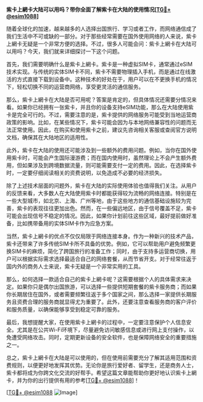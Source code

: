 **紫卡上網卡大陆可以用吗？带你全面了解紫卡在大陆的使用情况[[TG💪+ @esim1088](https://t.me/s/esim1088)]**

随着全球化的加速，越来越多的人选择出国旅行、学习或者工作，而网络通信成了我们生活中不可或缺的一部分。对于那些经常需要在国外使用网络的人来说，紫卡上網卡无疑是一个非常方便的选择。不过，很多人可能会问：紫卡上網卡在大陆可以用吗？今天，我们就来详细探讨一下这个问题。

首先，我们需要明确什么是紫卡上網卡。紫卡是一种虚拟SIM卡，通常通过eSIM技术实现。与传统的实体SIM卡不同，紫卡不需要物理插入手机，而是通过在线激活的方式直接下载到设备中。这种技术的好处在于，用户可以在不更换手机的情况下，轻松切换不同的运营商网络，享受更灵活的通信服务。

那么，紫卡上網卡在大陆是否可用呢？答案是肯定的，但具体情况还需要分情况来看。如果你已经拥有一张紫卡，并且你的设备支持eSIM功能，那么在大陆使用紫卡是完全可行的。不过，需要注意的是，紫卡提供的网络服务可能受到当地运营商政策的影响。比如，在某些情况下，紫卡可能会因为与本地网络兼容性的问题而无法正常使用。因此，在购买和使用紫卡之前，建议先咨询相关客服或查阅官方说明文档，确保其在大陆地区的适用性。

此外，紫卡在大陆的使用还可能涉及到一些额外的费用问题。例如，当你在国外使用紫卡时，可能会产生国际漫游费；而在国内使用时，虽然理论上不会产生额外费用，但如果涉及到跨境数据流量，则可能需要支付一定的费用。因此，在选择紫卡时，一定要仔细阅读相关的资费说明，以免造成不必要的经济损失。

除了上述技术层面的问题外，紫卡在大陆的实际使用体验也值得我们关注。从用户的反馈来看，大多数人在大陆使用紫卡时都能获得较为流畅的网络连接。特别是在一些大型城市，如北京、上海、广州等地，由于这些地方的通信基础设施较为完善，紫卡的表现往往更加出色。然而，在一些偏远地区，由于信号覆盖不足，紫卡可能会出现信号不稳定的情况。因此，如果你计划前往这些区域，最好提前做好准备，比如携带备用的实体SIM卡作为应急方案。

当然，紫卡上網卡的优点不仅仅局限于网络连接本身。作为一种新兴的技术产品，紫卡还带来了许多传统SIM卡所不具备的优势。例如，它可以帮助用户避免频繁更换SIM卡的麻烦，简化了跨国旅行的准备工作；同时，由于支持多运营商切换，用户可以根据实际需求选择最适合自己的网络套餐，从而节省开支。对于经常往返于国内外的商务人士来说，紫卡无疑是一个非常实用的工具。

那么，如何选择一款适合自己的紫卡上網卡呢？这需要根据个人的具体需求来决定。如果你只是偶尔出国旅游，可以选择一些提供短期套餐的紫卡服务商；而如果你长期居住在国外，或者需要频繁往返于多个国家之间，那么选择一家提供长期服务且资费合理的服务商就显得尤为重要了。此外，还要注意查看服务商的客户评价和服务质量，以确保能够享受到稳定可靠的服务。

最后，我想提醒大家，在使用紫卡上網卡的过程中，一定要注意保护个人信息安全。尤其是在公共Wi-Fi环境下，尽量避免访问敏感信息或进行网上支付操作，以免遭受网络攻击。同时，定期更新设备的安全软件，也是保障网络安全的重要措施之一。

总之，紫卡上網卡在大陆是可以使用的，但在使用前需要充分了解其适用范围和资费规则，以便更好地发挥其优势。无论你是旅行爱好者、留学生，还是商务人士，紫卡都将成为你跨文化交流的好帮手。希望这篇文章能帮助你更好地认识紫卡上網卡，并为你的出行提供有用的参考[[TG💪+ @esim1088](https://t.me/s/esim1088)]！

[[TG💪+ @esim1088](https://t.me/s/esim1088) ![Image](https://i.postimg.cc/4NQfJmqS/Snipaste-2025-05-13-00-14-12.png)]